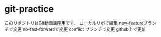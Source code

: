 # git-practice
このリポジトリはGit動画講座用です．
ローカルリポで編集
new-featureブランチで変更
no-fast-forwardで変更
conflict ブランチで変更
github上で更新
